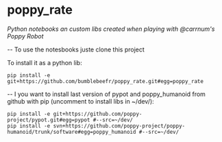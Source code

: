 # poppy_rate
*Python notebooks an custom libs created when playing with @carrnum's Poppy Robot* 

--
To use the notesbooks juste clone this project

To install it as a python lib:

    pip install -e git+https://github.com/bumblebeefr/poppy_rate.git#egg=poppy_rate

--
I you want to install last version of pypot and poppy_humanoid from github with pip (uncomment to install libs in ~/dev/):

    pip install -e git+https://github.com/poppy-project/pypot.git#egg=pypot #--src=~/dev/
    pip install -e svn+https://github.com/poppy-project/poppy-humanoid/trunk/software#egg=poppy_humanoid #--src=~/dev/
